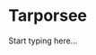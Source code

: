 # Tarporsee

Start typing here...

<procedure title="Charaktere aktuell an diesem Ort">
<list columns="3">

</list>
</procedure>